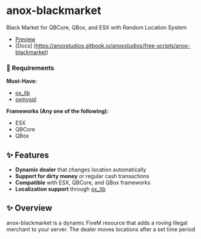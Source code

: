 # anox-blackmarket  
Black Market for QBCore, QBox, and ESX with Random Location System  
- [Preview](https://www.youtube.com/watch?v=iX4n9J9sfHQ)
- [Docs] (https://anoxstudios.gitbook.io/anoxstudios/free-scripts/anox-blackmarket)
### 🔧 Requirements

**Must-Have:**  
- [ox_lib](https://github.com/overextended/ox_lib)  
- [oxmysql](https://github.com/overextended/oxmysql)  

**Frameworks (Any one of the following):**  
- ESX  
- QBCore  
- QBox  

## ✨ Features

- **Dynamic dealer** that changes location automatically  
- **Support for dirty money** or regular cash transactions  
- **Compatible** with ESX, QBCore, and QBox frameworks  
- **Localization support** through [ox_lib](https://github.com/overextended/ox_lib)


## ✨ Overview
anox-blackmarket is a dynamic FiveM resource that adds a roving illegal merchant to your server. The dealer moves locations after a set time period
